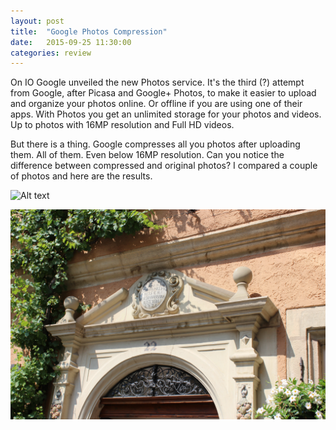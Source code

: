 ```yaml
---
layout: post
title:  "Google Photos Compression"
date:   2015-09-25 11:30:00
categories: review
---
```


On IO Google unveiled the new Photos service. It's the third (?) attempt from Google, after Picasa and Google+ Photos, to make it easier to upload and organize your photos online.
Or offline if you are using one of their apps. With Photos you get an unlimited storage for your photos and videos. Up to photos with 16MP resolution and Full HD videos.

But there is a thing. Google compresses all you photos after uploading them. All of them. Even below 16MP resolution. Can you notice the difference between compressed and original photos?
I compared a couple of photos and here are the results.

![Alt text](https://github.com/Budincsevity/budincsevity.github.io/raw/master/assets/images/original1.JPG "Original")

![Alt text](https://github.com/Budincsevity/budincsevity.github.io/raw/master/assets/images/gp1.JPG "Downloaded from Google Photos")
